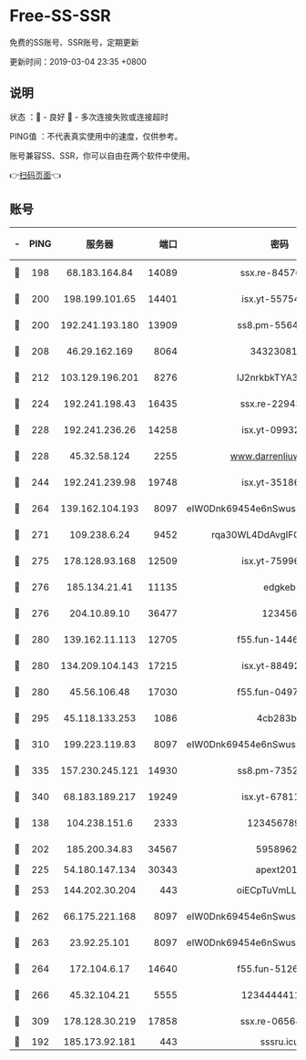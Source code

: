 # Free-SS-SSR

免费的SS账号、SSR账号，定期更新

更新时间：2019-03-04 23:35 +0800

## 说明

状态     ：🙂 - 良好 🙁 - 多次连接失败或连接超时

PING值   ：不代表真实使用中的速度，仅供参考。

账号兼容SS、SSR，你可以自由在两个软件中使用。

👉[扫码页面](https://liesauer.github.io/free-ss-ssr.github.io/)👈

## 账号

|-|PING|服务器|端口|密码|加密方式|区域|
|:----:|:----:|:-----:|-----:|:----:|:----:|:----:|
|🙂|198|68.183.164.84|14089|ssx.re-84576345|aes-256-cfb|US|
|🙂|200|198.199.101.65|14401|isx.yt-55754807|aes-256-cfb|US|
|🙂|200|192.241.193.180|13909|ss8.pm-55642212|aes-256-cfb|US|
|🙂|208|46.29.162.169|8064|3432308177|aes-256-cfb|RU|
|🙂|212|103.129.196.201|8276|lJ2nrkbkTYA30wv0|aes-256-cfb|US|
|🙂|224|192.241.198.43|16435|ssx.re-22943266|aes-256-cfb|US|
|🙂|228|192.241.236.26|14258|isx.yt-09932989|aes-256-cfb|US|
|🙂|228|45.32.58.124|2255|www.darrenliuwei.com|aes-256-cfb|JP|
|🙂|244|192.241.239.98|19748|isx.yt-35186982|aes-256-cfb|US|
|🙂|264|139.162.104.193|8097|eIW0Dnk69454e6nSwuspv9DmS201tQ0D|aes-256-cfb|JP|
|🙂|271|109.238.6.24|9452|rqa30WL4DdAvgIFG6Fs3znzTa|aes-256-cfb|FR|
|🙂|275|178.128.93.168|12509|isx.yt-75996010|aes-256-cfb|SG|
|🙂|276|185.134.21.41|11135|edgkeb|aes-256-cfb|GB|
|🙂|276|204.10.89.10|36477|123456|aes-256-cfb|US|
|🙂|280|139.162.11.113|12705|f55.fun-14460072|aes-256-cfb|SG|
|🙂|280|134.209.104.143|17215|isx.yt-88492022|aes-256-cfb|SG|
|🙂|280|45.56.106.48|17030|f55.fun-04977203|aes-256-cfb|US|
|🙂|295|45.118.133.253|1086|4cb283b8|aes-256-cfb|SG|
|🙂|310|199.223.119.83|8097|eIW0Dnk69454e6nSwuspv9DmS201tQ0D|aes-256-cfb|US|
|🙂|335|157.230.245.121|14930|ss8.pm-73529175|aes-256-cfb|SG|
|🙂|340|68.183.189.217|19249|isx.yt-67811831|aes-256-cfb|SG|
|🙂|138|104.238.151.6|2333|12345678900|aes-256-cfb|JP|
|🙂|202|185.200.34.83|34567|59589627|aes-256-cfb|US|
|🙂|225|54.180.147.134|30343|apext2019|chacha20|KR|
|🙂|253|144.202.30.204|443|oiECpTuVmLLxk4Ts|aes-256-cfb|US|
|🙂|262|66.175.221.168|8097|eIW0Dnk69454e6nSwuspv9DmS201tQ0D|aes-256-cfb|US|
|🙂|263|23.92.25.101|8097|eIW0Dnk69454e6nSwuspv9DmS201tQ0D|aes-256-cfb|US|
|🙂|264|172.104.6.17|14640|f55.fun-51267758|aes-256-cfb|US|
|🙂|266|45.32.104.21|5555|1234444411111|aes-256-cfb|SG|
|🙂|309|178.128.30.219|17858|ssx.re-06564019|aes-256-cfb|SG|
|🙁|192|185.173.92.181|443|sssru.icu|rc4-md5|RU|
